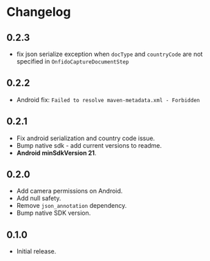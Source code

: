 # Changelog

## 0.2.3

- fix json serialize exception when `docType` and `countryCode` are not specified in `OnfidoCaptureDocumentStep`


## 0.2.2

- Android fix: `Failed to resolve maven-metadata.xml - Forbidden`

## 0.2.1

- Fix android serialization and country code issue.
- Bump native sdk - add current versions to readme.
- **Android minSdkVersion 21**.

## 0.2.0

- Add camera permissions on Android.
- Add null safety.
- Remove `json_annotation` dependency.
- Bump native SDK version.

## 0.1.0

- Initial release.
